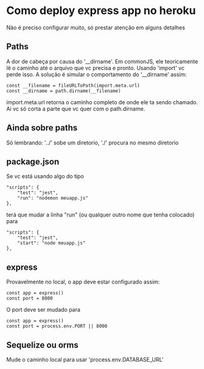 # Como deploy express app no heroku

Não é preciso configurar muito, só prestar atenção em alguns detalhes

## Paths

A dor de cabeça por causa do '__dirname'. Em commonJS, ele teoricamente lê o caminho até
o arquivo que vc precisa e pronto. Usando 'import' vc perde isso. A solução é simular
o comportamento do '__dirname' assim:

```
const __filename = fileURLToPath(import.meta.url)
const __dirname = path.dirname(__filename)
```
import.meta.url retorna o caminho completo de onde ele ta sendo chamado. Ai vc só
corta a parte que vc quer com o path.dirname.

## Ainda sobre paths

Só lembrando: '../' sobe um diretorio, './' procura no mesmo diretorio

## package.json

Se vc está usando algo do tipo
``` 
"scripts": {
    "test": "jest",
    "run": "nodemon meuapp.js"
},
```

terá que mudar a linha "run" (ou qualquer outro nome que tenha colocado) para
```
"scripts": {
    "test": "jest",
    "start": "node meuapp.js"
},
```

## express

Provavelmente no local, o app deve estar configurado assim:

```
const app = express()
const port = 8000
```
O port deve ser mudado para

```
const app = express()
const port = process.env.PORT || 8000
```

## Sequelize ou orms

Mude o caminho local para usar 'process.env.DATABASE_URL'

